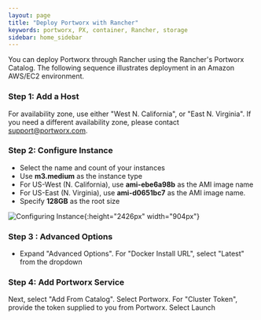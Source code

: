 ```yaml
---
layout: page
title: "Deploy Portworx with Rancher"
keywords: portworx, PX, container, Rancher, storage
sidebar: home_sidebar
---
```

You can deploy Portworx through Rancher using the Rancher's Portworx Catalog.
The following sequence illustrates deployment in an Amazon AWS/EC2 environment.

### Step 1: Add a Host
For availability zone, use either "West N. California", or "East N. Virginia".  If you need a different availability zone, please contact support@portworx.com.

### Step 2: Configure Instance

* Select the name and count of your instances
* Use **m3.medium** as the instance type
* For US-West (N. California), use **ami-ebe6a98b** as the AMI image name
* For US-East (N. Virginia), use **ami-d0651bc7** as the AMI image name.
* Specify **128GB** as the root size

![Configuring Instance](images/rancherpx.png "Depoloying Portworx with Rancher"){:height="2426px" width="904px"}

### Step 3 : Advanced Options

* Expand "Advanced Options".  For "Docker Install URL", select "Latest" from the dropdown

### Step 4:  Add Portworx Service

Next, select "Add From Catalog".  Select Portworx.
For "Cluster Token", provide the token supplied to you from Portworx.
Select Launch
